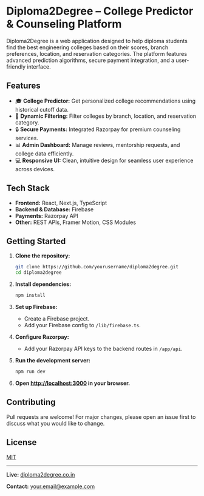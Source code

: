 # Diploma2Degree – College Predictor & Counseling Platform

Diploma2Degree is a web application designed to help diploma students find the best engineering colleges based on their scores, branch preferences, location, and reservation categories. The platform features advanced prediction algorithms, secure payment integration, and a user-friendly interface.

## Features

- 🎓 **College Predictor:** Get personalized college recommendations using historical cutoff data.
- 🏫 **Dynamic Filtering:** Filter colleges by branch, location, and reservation category.
- 🔒 **Secure Payments:** Integrated Razorpay for premium counseling services.
- 📊 **Admin Dashboard:** Manage reviews, mentorship requests, and college data efficiently.
- 💻 **Responsive UI:** Clean, intuitive design for seamless user experience across devices.

## Tech Stack

- **Frontend:** React, Next.js, TypeScript
- **Backend & Database:** Firebase
- **Payments:** Razorpay API
- **Other:** REST APIs, Framer Motion, CSS Modules

## Getting Started

1. **Clone the repository:**
   ```bash
   git clone https://github.com/yourusername/diploma2degree.git
   cd diploma2degree
   ```

2. **Install dependencies:**
   ```bash
   npm install
   ```

3. **Set up Firebase:**
   - Create a Firebase project.
   - Add your Firebase config to `/lib/firebase.ts`.

4. **Configure Razorpay:**
   - Add your Razorpay API keys to the backend routes in `/app/api`.

5. **Run the development server:**
   ```bash
   npm run dev
   ```

6. **Open [http://localhost:3000](http://localhost:3000) in your browser.**


## Contributing

Pull requests are welcome! For major changes, please open an issue first to discuss what you would like to change.

## License

[MIT](LICENSE)

---

**Live:** [diploma2degree.co.in](https://diploma2degree.co.in)

**Contact:** [your.email@example.com](mailto:your.email@example.com)
